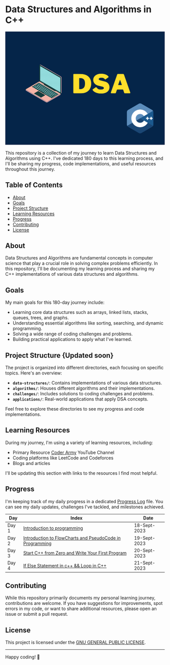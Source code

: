 # Data Structures and Algorithms in C++

![logo](https://github.com/Abdul-Jaweed/Data-Structure-and-Algorithms/blob/main/logo.png)

This repository is a collection of my journey to learn Data Structures and Algorithms using C++. I've dedicated 180 days to this learning process, and I'll be sharing my progress, code implementations, and useful resources throughout this journey.

## Table of Contents

- [About](#about)
- [Goals](#goals)
- [Project Structure](#project-structure)
- [Learning Resources](#learning-resources)
- [Progress](#progress)
- [Contributing](#contributing)
- [License](#license)

## About

Data Structures and Algorithms are fundamental concepts in computer science that play a crucial role in solving complex problems efficiently. In this repository, I'll be documenting my learning process and sharing my C++ implementations of various data structures and algorithms.

## Goals

My main goals for this 180-day journey include:

- Learning core data structures such as arrays, linked lists, stacks, queues, trees, and graphs.
- Understanding essential algorithms like sorting, searching, and dynamic programming.
- Solving a wide range of coding challenges and problems.
- Building practical applications to apply what I've learned.

## Project Structure {Updated soon}

The project is organized into different directories, each focusing on specific topics. Here's an overview:

- **`data-structures/`**: Contains implementations of various data structures.
- **`algorithms/`**: Houses different algorithms and their implementations.
- **`challenges/`**: Includes solutions to coding challenges and problems.
- **`applications/`**: Real-world applications that apply DSA concepts.

Feel free to explore these directories to see my progress and code implementations.

## Learning Resources

During my journey, I'm using a variety of learning resources, including:

- Primary Resource [Coder Army](https://youtube.com/playlist?list=PLQEaRBV9gAFu4ovJ41PywklqI7IyXwr01&si=9VBRF9RrW8Qmfxux) YouTube Channel
- Coding platforms like LeetCode and Codeforces
- Blogs and articles

I'll be updating this section with links to the resources I find most helpful.

## Progress

I'm keeping track of my daily progress in a dedicated [Progress Log](progress.md) file. You can see my daily updates, challenges I've tackled, and milestones achieved.

|   Day   |   Index   |   Date   |
|---------|-----------|----------|
|   Day 1 |   [Introduction to programming](https://github.com/Abdul-Jaweed/Data-Structure-and-Algorithms/tree/main/Resource/Day%2001%20Introduction%20to%20Programming) |   18-Sept-2023 |
|   Day 2 |   [Introduction to FlowCharts and PseudoCode in Programming](https://github.com/Abdul-Jaweed/Data-Structure-and-Algorithms/tree/main/Resource/Day%2002%20Introduction%20to%20FlowCharts%20and%20PseudoCode%20in%20Programming) |   19-Sept-2023 |
|   Day 3 |   [Start C++ from Zero and Write Your First Program](https://github.com/Abdul-Jaweed/Data-Structure-and-Algorithms/tree/main/Resource/Day%2003%20Start%20C%2B%2B%20from%20Zero%20and%20Write%20Your%20First%20Program) |   20-Sept-2023 |
|   Day 4 |   [If Else Statement in c++ && Loop in C++](https://github.com/Abdul-Jaweed/Data-Structure-and-Algorithms/tree/main/Resource/Day%2004%20If%20Else%20Statement%20in%20c%2B%2B%20%26%20Loop%20in%20C%2B%2B) |   21-Sept-2023 |  18-Sept-2023 |





## Contributing

While this repository primarily documents my personal learning journey, contributions are welcome. If you have suggestions for improvements, spot errors in my code, or want to share additional resources, please open an issue or submit a pull request.

## License

This project is licensed under the [GNU GENERAL PUBLIC LICENSE](LICENSE).

---

Happy coding! 🚀
